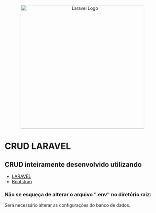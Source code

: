 <p align="center"><a href="https://github.com/guzztavo2/crudAppLaravel" target="_blank"><img src="https://raw.githubusercontent.com/laravel/art/master/logo-lockup/5%20SVG/2%20CMYK/1%20Full%20Color/laravel-logolockup-cmyk-red.svg" width="400" alt="Laravel Logo"></a></p>

<p align="center">
<h1>CRUD LARAVEL</h1>
</p>

## CRUD inteiramente desenvolvido utilizando
- [LARAVEL](https://laravel.com)
- [Bootstrap](https://getbootstrap.com/)


### Não se esqueça de alterar o arquivo ".env" no diretório raiz:
Será necessário alterar as configurações do banco de dados.
